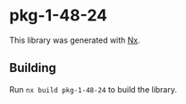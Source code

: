 # pkg-1-48-24

This library was generated with [Nx](https://nx.dev).

## Building

Run `nx build pkg-1-48-24` to build the library.

